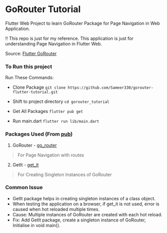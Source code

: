 # GoRouter Tutorial

Flutter Web Project to learn GoRouter Package for Page Navigation in Web Application.

!! This repo is just for my reference. This application is just for understanding Page Navigation in Flutter Web.

Source: [Flutter GoRouter](https://youtu.be/QwlrHjBYQ2M)

### To Run this project

Run These Commands: 

* Clone Package
`git clone https://github.com/Sameer330/gorouter-flutter-tutorial.git`

* Shift to project directory
`cd gorouter_tutorial`

* Get All Packages
`flutter pub get`

* Run main.dart
`flutter run lib/main.dart`

### Packages Used (From [pub](https://pub.dev))
1. GoRouter - [go_router](https://pub.dev/packages/go_router)
> For Page Navigation with routes
2. GetIt - [get_it](https://pub.dev/packages/get_it)
> For Creating Singleton Instances of GoRouter

### Common Issue
* GetIt package helps in creating singleton instances of a class object.
* When testing the application on a browser, if get_it is not used, error is caused when hot reloaded multiple times.
* Cause: Multiple instances of GoRouter are created with each hot reload.
* Fix: Add GetIt package, create a singleton instance of GoRouter, Initialise in void main().
